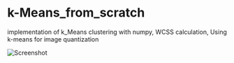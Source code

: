 # k-Means_from_scratch
implementation of k_Means clustering with numpy, WCSS calculation, Using k-means for image quantization


![Screenshot](https://github.com/MagenLahat/k-Means_from_scratch/blob/main/K-means.ipynb)
